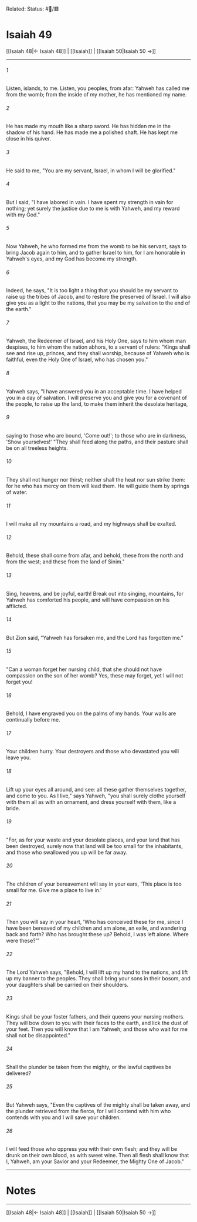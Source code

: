 Related:
Status: #📖/🟥
# Isaiah 49

[[Isaiah 48|← Isaiah 48]] | [[Isaiah]] | [[Isaiah 50|Isaiah 50 →]]
***



###### 1 
Listen, islands, to me. Listen, you peoples, from afar: Yahweh has called me from the womb; from the inside of my mother, he has mentioned my name. 

###### 2 
He has made my mouth like a sharp sword. He has hidden me in the shadow of his hand. He has made me a polished shaft. He has kept me close in his quiver. 

###### 3 
He said to me, "You are my servant, Israel, in whom I will be glorified." 

###### 4 
But I said, "I have labored in vain. I have spent my strength in vain for nothing; yet surely the justice due to me is with Yahweh, and my reward with my God." 

###### 5 
Now Yahweh, he who formed me from the womb to be his servant, says to bring Jacob again to him, and to gather Israel to him, for I am honorable in Yahweh's eyes, and my God has become my strength. 

###### 6 
Indeed, he says, "It is too light a thing that you should be my servant to raise up the tribes of Jacob, and to restore the preserved of Israel. I will also give you as a light to the nations, that you may be my salvation to the end of the earth." 

###### 7 
Yahweh, the Redeemer of Israel, and his Holy One, says to him whom man despises, to him whom the nation abhors, to a servant of rulers: "Kings shall see and rise up, princes, and they shall worship, because of Yahweh who is faithful, even the Holy One of Israel, who has chosen you." 

###### 8 
Yahweh says, "I have answered you in an acceptable time. I have helped you in a day of salvation. I will preserve you and give you for a covenant of the people, to raise up the land, to make them inherit the desolate heritage, 

###### 9 
saying to those who are bound, 'Come out!'; to those who are in darkness, 'Show yourselves!' "They shall feed along the paths, and their pasture shall be on all treeless heights. 

###### 10 
They shall not hunger nor thirst; neither shall the heat nor sun strike them: for he who has mercy on them will lead them. He will guide them by springs of water. 

###### 11 
I will make all my mountains a road, and my highways shall be exalted. 

###### 12 
Behold, these shall come from afar, and behold, these from the north and from the west; and these from the land of Sinim." 

###### 13 
Sing, heavens, and be joyful, earth! Break out into singing, mountains, for Yahweh has comforted his people, and will have compassion on his afflicted. 

###### 14 
But Zion said, "Yahweh has forsaken me, and the Lord has forgotten me." 

###### 15 
"Can a woman forget her nursing child, that she should not have compassion on the son of her womb? Yes, these may forget, yet I will not forget you! 

###### 16 
Behold, I have engraved you on the palms of my hands. Your walls are continually before me. 

###### 17 
Your children hurry. Your destroyers and those who devastated you will leave you. 

###### 18 
Lift up your eyes all around, and see: all these gather themselves together, and come to you. As I live," says Yahweh, "you shall surely clothe yourself with them all as with an ornament, and dress yourself with them, like a bride. 

###### 19 
"For, as for your waste and your desolate places, and your land that has been destroyed, surely now that land will be too small for the inhabitants, and those who swallowed you up will be far away. 

###### 20 
The children of your bereavement will say in your ears, 'This place is too small for me. Give me a place to live in.' 

###### 21 
Then you will say in your heart, 'Who has conceived these for me, since I have been bereaved of my children and am alone, an exile, and wandering back and forth? Who has brought these up? Behold, I was left alone. Where were these?'" 

###### 22 
The Lord Yahweh says, "Behold, I will lift up my hand to the nations, and lift up my banner to the peoples. They shall bring your sons in their bosom, and your daughters shall be carried on their shoulders. 

###### 23 
Kings shall be your foster fathers, and their queens your nursing mothers. They will bow down to you with their faces to the earth, and lick the dust of your feet. Then you will know that I am Yahweh; and those who wait for me shall not be disappointed." 

###### 24 
Shall the plunder be taken from the mighty, or the lawful captives be delivered? 

###### 25 
But Yahweh says, "Even the captives of the mighty shall be taken away, and the plunder retrieved from the fierce, for I will contend with him who contends with you and I will save your children. 

###### 26 
I will feed those who oppress you with their own flesh; and they will be drunk on their own blood, as with sweet wine. Then all flesh shall know that I, Yahweh, am your Savior and your Redeemer, the Mighty One of Jacob."

---
# Notes


***
[[Isaiah 48|← Isaiah 48]] | [[Isaiah]] | [[Isaiah 50|Isaiah 50 →]]
